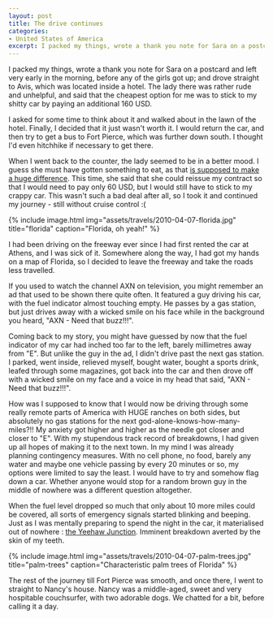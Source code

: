```yaml
---
layout: post
title: The drive continues
categories:
- United States of America
excerpt: I packed my things, wrote a thank you note for Sara on a postcard and left very early in the morning, before any of the girls got up; and drove straight to Avis. The lady there was rather rude and unhelpful, and said that the cheapest option for me was to stick to my shitty car by paying an additional 160 USD.
---
```


I packed my things, wrote a thank you note for Sara on a postcard and left very
early in the morning, before any of the girls got up; and drove straight to
Avis, which was located inside a hotel. The lady there was rather rude and
unhelpful, and said that the cheapest option for me was to stick to my shitty
car by paying an additional 160 USD.

I asked for some time to think about it and walked about in the lawn of the
hotel. Finally, I decided that it just wasn't worth it. I would return the car,
and then try to get a bus to Fort Pierce, which was further down south. I
thought I'd even hitchhike if necessary to get there.

When I went back to the counter, the lady seemed to be in a better mood. I guess
she must have gotten something to eat, as that [is supposed to make a huge
difference](http://blogs.discovermagazine.com/notrocketscience/2011/04/11/justice-is-served-but-more-so-after-lunch-how-food-breaks-sway-the-decisions-of-judges/).
This time, she said that she could reissue my contract so that I would need to
pay only 60 USD, but I would still have to stick to my crappy car. This wasn't
such a bad deal after all, so I took it and continued my journey - still without
cruise control :(

{% include image.html
    img="assets/travels/2010-04-07-florida.jpg"
    title="florida"
    caption="Florida, oh yeah!" %}

I had been driving on the freeway ever since I had first rented the car at
Athens, and I was sick of it. Somewhere along the way, I had got my hands on a
map of Florida, so I decided to leave the freeway and take the roads less
travelled.

If you used to watch the channel AXN on television, you might remember an ad
that used to be shown there quite often. It featured a guy driving his car, with
the fuel indicator almost touching empty. He passes by a gas station, but just
drives away with a wicked smile on his face while in the background you heard,
"AXN - Need that buzz!!!".

Coming back to my story, you might have guessed by now that the fuel indicator
of my car had inched too far to the left, barely millimetres away from "E". But
unlike the guy in the ad, I didn't drive past the next gas station. I parked,
went inside, relieved myself, bought water, bought a sports drink, leafed
through some magazines, got back into the car and then drove off with a wicked
smile on my face and a voice in my head that said, "AXN - Need that buzz!!!".

How was I supposed to know that I would now be driving through some really
remote parts of America with HUGE ranches on both sides, but absolutely no gas
stations for the next god-alone-knows-how-many-miles?!! My anxiety got higher
and higher as the needle got closer and closer to "E". With my stupendous track
record of breakdowns, I had given up all hopes of making it to the next town. In
my mind I was already planning contingency measures. With no cell phone, no
food, barely any water and maybe one vehicle passing by every 20 minutes or so,
my options were limited to say the least. I would have to try and somehow flag
down a car. Whether anyone would stop for a random brown guy in the middle of
nowhere was a different question altogether.

When the fuel level dropped so much that only about 10 more miles could be
covered, all sorts of emergency signals started blinking and beeping. Just as I
was mentally preparing to spend the night in the car, it materialised out of
nowhere : [the Yeehaw
Junction](https://en.wikipedia.org/wiki/Yeehaw_Junction,_Florida). Imminent
breakdown averted by the skin of my teeth.

{% include image.html
    img="assets/travels/2010-04-07-palm-trees.jpg"
    title="palm-trees"
    caption="Characteristic palm trees of Florida" %}

The rest of the journey till Fort Pierce was smooth, and once there, I went to
straight to Nancy's house. Nancy was a middle-aged, sweet and very hospitable
couchsurfer, with two adorable dogs. We chatted for a bit, before calling it a
day.
